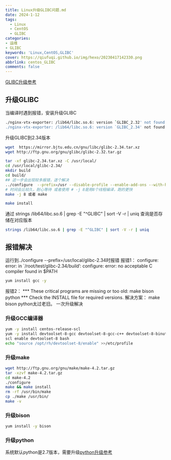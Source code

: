 ```yaml
---
title: Linux升级GLIBC问题.md
date: 2024-1-12
tags:
  - Linux
  - CentOS
  - GLIBC
categories: 
- 运维
- GLIBC
keywords: 'Linux,CentOS,GLIBC'
cover: https://qiufuqi.github.io/img/hexo/20230417142330.png
abbrlink: centos_GLIBC
comments: false
---
```

[GLIBC升级参考](https://www.cnblogs.com/FengZeng666/p/15989106.html)
## 升级GLIBC
当编译时遇到报错，安装升级GLIBC
```bash
./nginx-vtx-exporter: /lib64/libc.so.6: version `GLIBC_2.32' not found (required by ./nginx-vtx-exporter)
./nginx-vtx-exporter: /lib64/libc.so.6: version `GLIBC_2.34' not found (required by ./nginx-vtx-exporter)
```
升级GLIBC到2.34版本
```bash
wget  https://mirror.bjtu.edu.cn/gnu/libc/glibc-2.34.tar.xz
wget http://ftp.gnu.org/gnu/glibc/glibc-2.32.tar.gz

tar -xf glibc-2.34.tar.xz -C /usr/local/
cd /usr/local/glibc-2.34/
mkdir build
cd build/
## 这一步会出现较多报错，逐个解决
../configure  --prefix=/usr --disable-profile --enable-add-ons --with-headers=/usr/include --with-binutils=/usr/bin
# 时间会比较久，耐心等待 或者使用 # -j 8是用8个线程编译，跑的更快
make -j 8 或者 make

make install
```
通过 strings /lib64/libc.so.6 | grep -E "^GLIBC" | sort -V -r | uniq 查询是否存储在对应版本
```bash
strings /lib64/libc.so.6 | grep -E "^GLIBC" | sort -V -r | uniq
```

## 报错解决
运行到../configure --prefix=/usr/local/glibc-2.34时报错
报错1：
configure: error: in `/root/test/glibc-2.34/build’:
configure: error: no acceptable C compiler found in $PATH
```bash
yum install gcc -y
```
报错2： 
*** These critical programs are missing or too old: make bison python
*** Check the INSTALL file for required versions.
解决方案： make bison python太过老旧。 一次升级解决
### 升级GCC编译器
```bash
yum -y install centos-release-scl
yum -y install devtoolset-8-gcc devtoolset-8-gcc-c++ devtoolset-8-binutils
scl enable devtoolset-8 bash
echo "source /opt/rh/devtoolset-8/enable" >>/etc/profile
```
### 升级make
```bash
wget http://ftp.gnu.org/gnu/make/make-4.2.tar.gz
tar -xzvf make-4.2.tar.gz
cd make-4.2
./configure
make && make install
rm -rf /usr/bin/make
cp ./make /usr/bin/
make -v
```
### 升级bison
```bash
yum install -y bison
```
### 升级python
系统默认python是2.7版本，需要升级[python升级参考](/python_upgrate)